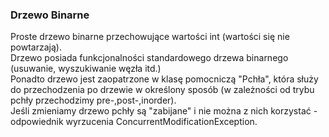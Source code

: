 ### Drzewo Binarne
Proste drzewo binarne przechowujące wartości int (wartości się nie powtarzają).  
Drzewo posiada funkcjonalności standardowego drzewa binarnego (usuwanie, wyszukiwanie węzła itd.)  
Ponadto drzewo jest zaopatrzone w klasę pomocniczą "Pchła", która służy do przechodzenia po drzewie w określony sposób (w zależności od trybu pchły przechodzimy pre-,post-,inorder).  
Jeśli zmieniamy drzewo pchły są "zabijane" i nie można z nich korzystać - odpowiednik wyrzucenia ConcurrentModificationException.
